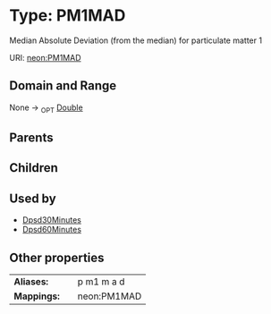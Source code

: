 
# Type: PM1MAD


Median Absolute Deviation (from the median) for particulate matter 1

URI: [neon:PM1MAD](https://data.neonscience.org/PM1MAD)


## Domain and Range

None ->  <sub>OPT</sub> [Double](types/Double.md)

## Parents


## Children


## Used by

 * [Dpsd30Minutes](Dpsd30Minutes.md)
 * [Dpsd60Minutes](Dpsd60Minutes.md)

## Other properties

|  |  |  |
| --- | --- | --- |
| **Aliases:** | | p m1 m a d |
| **Mappings:** | | neon:PM1MAD |

